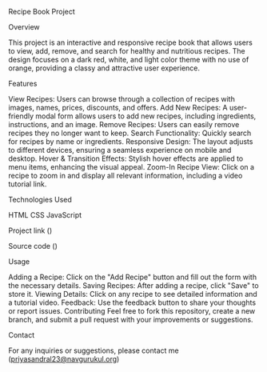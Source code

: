 Recipe Book Project

Overview

This project is an interactive and responsive recipe book that allows users to view, add, remove, and search for healthy and nutritious recipes. The design focuses on a dark red, white, and light color theme with no use of orange, providing a classy and attractive user experience.

Features

View Recipes: Users can browse through a collection of recipes with images, names, prices, discounts, and offers. Add New Recipes: A user-friendly modal form allows users to add new recipes, including ingredients, instructions, and an image. Remove Recipes: Users can easily remove recipes they no longer want to keep. Search Functionality: Quickly search for recipes by name or ingredients. Responsive Design: The layout adjusts to different devices, ensuring a seamless experience on mobile and desktop. Hover & Transition Effects: Stylish hover effects are applied to menu items, enhancing the visual appeal. Zoom-In Recipe View: Click on a recipe to zoom in and display all relevant information, including a video tutorial link.

Technologies Used

HTML CSS JavaScript

Project link ()

Source code ()

Usage

Adding a Recipe: Click on the "Add Recipe" button and fill out the form with the necessary details. Saving Recipes: After adding a recipe, click "Save" to store it. Viewing Details: Click on any recipe to see detailed information and a tutorial video. Feedback: Use the feedback button to share your thoughts or report issues. Contributing Feel free to fork this repository, create a new branch, and submit a pull request with your improvements or suggestions.

Contact

For any inquiries or suggestions, please contact me  (priyasandral23@navgurukul.org)
